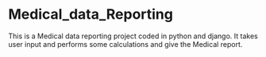 # Medical_data_Reporting
This is a Medical data reporting project coded in python and django. It takes user input and performs some calculations and give the Medical report.
